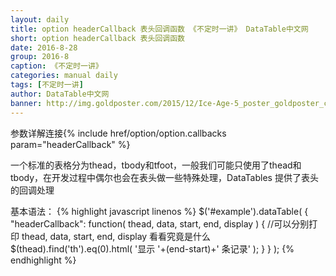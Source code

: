 ```yaml
---
layout: daily
title: option headerCallback 表头回调函数 《不定时一讲》 DataTable中文网
short: option headerCallback 表头回调函数
date: 2016-8-28
group: 2016-8
caption: 《不定时一讲》
categories: manual daily
tags: [不定时一讲]
author: DataTable中文网
banner: http://img.goldposter.com/2015/12/Ice-Age-5_poster_goldposter_com_4.jpg
---
```

参数详解连接{% include href/option/option.callbacks param="headerCallback" %}

一个标准的表格分为thead，tbody和tfoot，一般我们可能只使用了thead和tbody，在开发过程中偶尔也会在表头做一些特殊处理，DataTables 提供了表头的回调处理
<!--more-->
基本语法：
{% highlight javascript linenos %}
$('#example').dataTable( {
  "headerCallback": function( thead, data, start, end, display ) {
    //可以分别打印 thead, data, start, end, display 看看究竟是什么
    $(thead).find('th').eq(0).html( '显示 '+(end-start)+' 条记录' );
  }
} );
{% endhighlight %}
